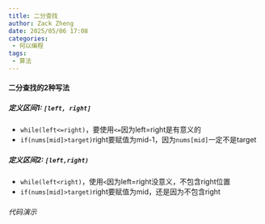 ```yaml
---
title: 二分查找
author: Zack Zheng
date: 2025/05/06 17:08
categories:
 - 何以编程
tags:
 - 算法
---
```


#### 二分查找的2种写法

##### 定义区间1: `[left, right]`

+ `while(left<=right)`，要使用`<=`因为left=right是有意义的
+ `if(nums[mid]>target)`right要赋值为mid-1，因为`nums[mid]`一定不是target  

##### 定义区间2: `[left,right)`

+ `while(left<right)`，使用`<`因为left=right没意义，不包含right位置
+ `if(nums[mid]>target)`right要赋值为mid，还是因为不包含right

###### 代码演示

<Suspense>
  <my-codes repo="o-algorithm" path="algorithm/数组常见题/二分查找/search.java" lang="java" />
</Suspense>
